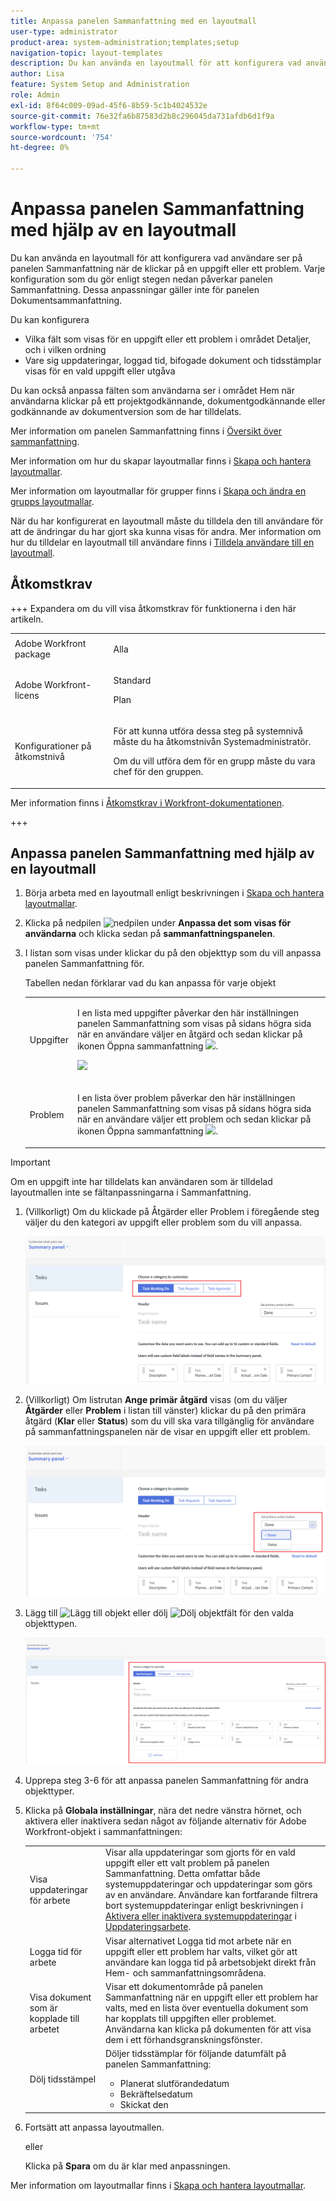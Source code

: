 ```yaml
---
title: Anpassa panelen Sammanfattning med en layoutmall
user-type: administrator
product-area: system-administration;templates;setup
navigation-topic: layout-templates
description: Du kan använda en layoutmall för att konfigurera vad användare ser när de klickar på en uppgift eller ett problem i sammanfattningen. Varje konfiguration som du gör enligt stegen nedan påverkar panelen Sammanfattning. Dessa anpassningar gäller inte för panelen Dokumentsammanfattning.
author: Lisa
feature: System Setup and Administration
role: Admin
exl-id: 8f64c009-09ad-45f6-8b59-5c1b4024532e
source-git-commit: 76e32fa6b87583d2b8c296045da731afdb6d1f9a
workflow-type: tm+mt
source-wordcount: '754'
ht-degree: 0%

---
```


# Anpassa panelen Sammanfattning med hjälp av en layoutmall

<!--Audited: 11/2024-->

<!--<span class="preview">The highlighted information on this page refers to functionality not yet generally available. It is available only in the Preview environment for all customers. After the monthly releases to Production, the same features are also available in the Production environment for customers who enabled fast releases. </span>   

<span class="preview">For information about fast releases, see [Enable or disable fast releases for your organization](/help/quicksilver/administration-and-setup/set-up-workfront/configure-system-defaults/enable-fast-release-process.md). </span>   -->


Du kan använda en layoutmall för att konfigurera vad användare ser på panelen Sammanfattning när de klickar på en uppgift eller ett problem. Varje konfiguration som du gör enligt stegen nedan påverkar panelen Sammanfattning. Dessa anpassningar gäller inte för panelen Dokumentsammanfattning.

Du kan konfigurera

* Vilka fält som visas för en uppgift eller ett problem i området Detaljer, och i vilken ordning
* Vare sig uppdateringar, loggad tid, bifogade dokument och tidsstämplar visas för en vald uppgift eller utgåva

Du kan också anpassa fälten som användarna ser i området Hem när användarna klickar på ett projektgodkännande, dokumentgodkännande eller godkännande av dokumentversion som de har tilldelats.

Mer information om panelen Sammanfattning finns i [Översikt över sammanfattning](../../../workfront-basics/the-new-workfront-experience/summary-overview.md).

Mer information om hur du skapar layoutmallar finns i [Skapa och hantera layoutmallar](../use-layout-templates/create-and-manage-layout-templates.md).

Mer information om layoutmallar för grupper finns i [Skapa och ändra en grupps layoutmallar](../../../administration-and-setup/manage-groups/work-with-group-objects/create-and-modify-a-groups-layout-templates.md).

När du har konfigurerat en layoutmall måste du tilldela den till användare för att de ändringar du har gjort ska kunna visas för andra. Mer information om hur du tilldelar en layoutmall till användare finns i [Tilldela användare till en layoutmall](../use-layout-templates/assign-users-to-layout-template.md).

## Åtkomstkrav

+++ Expandera om du vill visa åtkomstkrav för funktionerna i den här artikeln.

<table style="table-layout:auto"> 
 <col> 
 <col> 
 <tbody> 
  <tr> 
   <td>Adobe Workfront package</td> 
   <td><p>Alla</p></td> 
  </tr> 
  <tr> 
   <td>Adobe Workfront-licens</td> 
   <td><p>Standard</p>
       <p>Plan</p></td>
  </tr> 
  </tr> 
  <tr> 
   <td>Konfigurationer på åtkomstnivå</td> 
   <td> <p>För att kunna utföra dessa steg på systemnivå måste du ha åtkomstnivån Systemadministratör.</p>
        <p>Om du vill utföra dem för en grupp måste du vara chef för den gruppen.</p> </td> 
  </tr> 
 </tbody> 
</table>

Mer information finns i [Åtkomstkrav i Workfront-dokumentationen](/help/quicksilver/administration-and-setup/add-users/access-levels-and-object-permissions/access-level-requirements-in-documentation.md).

+++

## Anpassa panelen Sammanfattning med hjälp av en layoutmall

1. Börja arbeta med en layoutmall enligt beskrivningen i [Skapa och hantera layoutmallar](../../../administration-and-setup/customize-workfront/use-layout-templates/create-and-manage-layout-templates.md).

1. Klicka på nedpilen ![nedpilen](assets/dropdown-arrow.png) under **Anpassa det som visas för användarna** och klicka sedan på **sammanfattningspanelen**.

1. I listan som visas under klickar du på den objekttyp som du vill anpassa panelen Sammanfattning för.

   Tabellen nedan förklarar vad du kan anpassa för varje objekt

   <table style="table-layout:auto"> 
    <col> 
    <col> 
    <tbody> 
     <tr> 
      <td role="rowheader">Uppgifter</td> 
      <td> <p>I en lista med uppgifter påverkar den här inställningen panelen Sammanfattning som visas på sidans högra sida när en användare väljer en åtgärd och sedan klickar på ikonen Öppna sammanfattning <img src="assets/summary-panel-icon.png">.</p>

   <p> <img src="assets/summary-details.jpg"> </p> </td> 
     </tr> 
     <tr> 
      <td role="rowheader">Problem</td> 
      <td><p>I en lista över problem påverkar den här inställningen panelen Sammanfattning som visas på sidans högra sida när en användare väljer ett problem och sedan klickar på ikonen Öppna sammanfattning <img src="assets/summary-panel-icon.png">.</p> </td> 
     </tr> 
    </tbody> 
   </table>

<!--These were removed with the new Home: 

<tr> 
      <td role="rowheader">Projects</td> 
      <td><ul><li><p>In Home, when a user clicks a project approval assigned to them, your configuration for this setting affects the area to the right of the approval.</p>
      <p><b>IMPORTANT:</b> </p><p>This is a deprecated feature. Any changes you make to this area are related to a feature that Workfront has removed. This option will be removed from Workfront with a later maintenance update.</p></li>
      </ul> 
      </td> 
     </tr> 
     <tr> 
      <td role="rowheader">Documents</td> 
      <td>
     <ul><li><p>In Home, when a user clicks a document approval assigned to them, your configuration for this setting affects the area to the right of the approval.</p>
      <p><b>IMPORTANT:</b> </p><p> This is a deprecated feature. Any changes you make to this area are related to a feature that Workfront has removed. This option will be removed from Workfront with a later maintenance update.</p></li>
      </ul>
      </td> 
     </tr> 
     <tr> 
      <td role="rowheader">Document Versions</td> 
      <td><ul><li><p>In Home, when a user clicks an approval assigned to them for a particular version of a document, your configuration for this setting affects the area to the right of the approval.</p>
      <p><p><b>IMPORTANT:</b></p> This is a deprecated feature. Any changes you make to this area are related to a feature that Workfront has removed. This option will be removed from Workfront with a later maintenance update.</p></li>
      </ul>
      </td> 
     </tr> -->


>[!IMPORTANT]
>
>Om en uppgift inte har tilldelats kan användaren som är tilldelad layoutmallen inte se fältanpassningarna i Sammanfattning.

1. (Villkorligt) Om du klickade på Åtgärder eller Problem i föregående steg väljer du den kategori av uppgift eller problem som du vill anpassa.

   ![Välj en kategori att anpassa](assets/choose-cat-cstmz-nwe-adobe-branding.png)

1. (Villkorligt) Om listrutan **Ange primär åtgärd** visas (om du väljer **Åtgärder** eller **Problem** i listan till vänster) klickar du på den primära åtgärd (**Klar** eller **Status**) som du vill ska vara tillgänglig för användare på sammanfattningspanelen när de visar en uppgift eller ett problem.

   ![Ange primär åtgärd](assets/set-primary-action-button-dropdown-pdf-adobe-branding.png)

1. Lägg till ![Lägg till objekt](assets/add-item-plus-in-circle-blue.png) eller dölj ![Dölj objektfält](assets/close-or-hide---x.png) för den valda objekttypen.

   ![Lägg till och dölj fält](assets/lt-home-add-hide-fields-adobe-branding.png)

1. Upprepa steg 3-6 för att anpassa panelen Sammanfattning för andra objekttyper.
1. Klicka på **Globala inställningar**, nära det nedre vänstra hörnet, och aktivera eller inaktivera sedan något av följande alternativ för Adobe Workfront-objekt i sammanfattningen:

   <table style="table-layout:auto"> 
    <col> 
    <col> 
    <tbody> 
     <tr> 
      <td role="rowheader">Visa uppdateringar för arbete</td> 
      <td>Visar alla uppdateringar som gjorts för en vald uppgift eller ett valt problem på panelen Sammanfattning. Detta omfattar både systemuppdateringar och uppdateringar som görs av en användare. Användare kan fortfarande filtrera bort systemuppdateringar enligt beskrivningen i <a href="../../../workfront-basics/updating-work-items-and-viewing-updates/update-work.md#enable" class="MCXref xref">Aktivera eller inaktivera systemuppdateringar</a> i <a href="../../../workfront-basics/updating-work-items-and-viewing-updates/update-work.md" class="MCXref xref">Uppdateringsarbete</a>.</td> 
     </tr> 
     <tr> 
      <td role="rowheader">Logga tid för arbete</td> 
      <td>Visar alternativet Logga tid mot arbete när en uppgift eller ett problem har valts, vilket gör att användare kan logga tid på arbetsobjekt direkt från Hem- och sammanfattningsområdena.</td> 
     </tr> 
     <tr> 
      <td role="rowheader">Visa dokument som är kopplade till arbetet</td> 
      <td>Visar ett dokumentområde på panelen Sammanfattning när en uppgift eller ett problem har valts, med en lista över eventuella dokument som har kopplats till uppgiften eller problemet. Användarna kan klicka på dokumenten för att visa dem i ett förhandsgranskningsfönster.</td> 
     </tr> 
     <tr> 
      <td role="rowheader">Dölj tidsstämpel</td> 
      <td>Döljer tidsstämplar för följande datumfält på panelen Sammanfattning:
       <ul>
        <li>Planerat slutförandedatum</li>
        <li>Bekräftelsedatum</li>
        <li>Skickat den</li>
       </ul></td> 
     </tr> 
    </tbody> 
   </table>

1. Fortsätt att anpassa layoutmallen.

   eller

   Klicka på **Spara** om du är klar med anpassningen.

Mer information om layoutmallar finns i [Skapa och hantera layoutmallar](../../../administration-and-setup/customize-workfront/use-layout-templates/create-and-manage-layout-templates.md).
